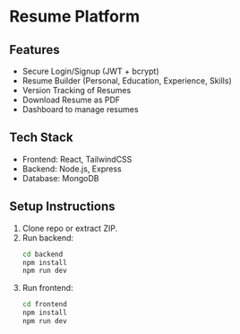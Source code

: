 
# Resume Platform

## Features
- Secure Login/Signup (JWT + bcrypt)
- Resume Builder (Personal, Education, Experience, Skills)
- Version Tracking of Resumes
- Download Resume as PDF
- Dashboard to manage resumes

## Tech Stack
- Frontend: React, TailwindCSS
- Backend: Node.js, Express
- Database: MongoDB

## Setup Instructions
1. Clone repo or extract ZIP.
2. Run backend:
   ```bash
   cd backend
   npm install
   npm run dev
   ```
3. Run frontend:
   ```bash
   cd frontend
   npm install
   npm run dev
   ```
